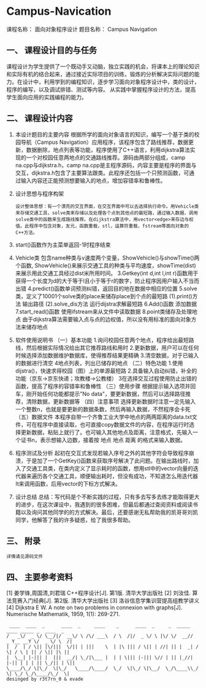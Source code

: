 # Campus-Navication

课程名称：   面向对象程序设计
题目名称：  Campus Navigation

## 一、	课程设计目的与任务
课程设计为学生提供了一个既动手又动脑，独立实践的机会，将课本上的理论知识和实际有机的结合起来，通过接近实际项目的训练，锻炼的分析解决实际问题的能力。在设计中，利用学到的编程知识，逐步学习面向对象程序设计中，类的设计，程序的编写，以及调试排错、测试等内容。 从实践中掌握程序设计的方法，提高学生面向应用的实践编程的能力。
		
## 二、	课程设计内容   
1.	本设计题目的主要内容
根据所学的面向对象语言的知识，编写一个基于类的校园导航（Campus Navigation）应用程序，该程序包含了路线推荐，数据更新，数据删除，地点列表等功能，程序使用了C++语言，利用dijkstra算法实现的一个对校园任意两地点的交通路线推荐。源码由两部分组成，camp na.cpp与dijkstra.h，camp na.cpp是主程序源码，内容主要是程序的界面与交互，dijkstra.h包含了主要算法跟类。此程序还包括一个只预测函数，可通过输入内容还正能预测想要输入的地点，增加容错率和鲁棒性。

2.	设计思想与程序构架
 
		设计整体思想：有一个漂亮的交互界面，在交互界面中可以去选择执行命令。用Vehicle类来存储交通工具，solve类来存储以及处理各个点到其他点的最短路，通过输入数据，调用solve类中的函数来生成路线推荐。在dijkstra算法中，用vector<edge>来存边与权值。此程序中包含对象，友元，函数重载，stl，运算符重载，fstream等面向对象的C++方法。
1.	start()函数作为主菜单返回-1时程序结束
2.	Vehicle类
包含name种类与v速度两个变量，ShowVehicle()与showTime()两个函数, ShowVehicle()来展示交通工具的种类与平均速度，showTime(dist)来展示用此交通工具经过dist米所用时间。
  3.Getkey(int d,int l,int r)函数用于获得一个长度为d的大于等于l且小于等于r的数字，防止程序因用户输入不当而出错
  4.predict()函数单词预测纠错，返回目的地在数据中相应的位置
  5.solve类，定义了10001个solve类的place来储存place到个点的最短路
      (1).print()方法 输出路径
      (2).solve_dis方法 运行dijstra求解最短路
  6.Add()函数 添加数据
  7.start_read()函数 使用ifstream来从文件中读取数据
  8.point类储存及处理地点 由于dijkstra算法需要输入点与点的边权值，所以没有用标准的面向对象方法来储存地点

3.	软件使用说明书
（一）基本功能 
    1.询问校园任意两个地点，程序给出最短路线，然后根据实际情况给出其它推荐路线和用时
    2.更新数据，用户可以在任何时候选择添加数据维护数据库，使得推荐结果更精确
    3.清空数据，对于已输入的数据进行清空
    4地点列表，列出已储存的地点
（二）特色功能
    1.使用dijstra()，快速求得校园（图）上的单源最短路
    2.具备输入自动纠错，补全的功能（京东->京东快递；攻教楼->公教楼）
    3在选择交互过程使用防止出错的函数，提高了程序的容错率和鲁棒性
（三）使用步骤
    根据提示输入选项并回车，刚开始任何功能都提示"No data"，要更新数据，然后可以选择路径推荐，清除数据，更新数据等
（四）注意事项 
    选择更新数据时注意一定先输入一个整数n，也就是要更新的数据条数，然后再输入数据，不然程序会卡死
（五）数据文件
    本程序自带一个齐鲁工业大学中地点的两两距离的data.txt文件，可在程序中直接读取，也可直接copy数据文件的内容，在程序运行时选择更新数据，粘贴上就行了。也可输入其他地点及距离，注意格式，先输入一个证书n，表示想输入边数，接着按 地点 地点 距离 的格式来输入数据。

4.	程序测试及分析
    起初在交互式发现若输入序号之外的其他字符会导致程序崩溃，于是加了一个GetKey()函数来获取序号解决了此问题。在输出路线时，加入了交通工具类，在类内定义了显示耗时的函数，想用stl中的vector向量的迭代器来遍历各个交通工具，顺便输出耗时，但没有成功，不知道怎么用迭代器It来调用函数，后用vector的下标方式解决。

5.	设计总结
    总结：写代码是个不断实践的过程，只有多去写多去练才能取得更大的进步，在这次课设中，我遇到的很多困难，但最后都通过查阅资料或阅读书籍以及询问其他同学的的方式解决。最后，还要感谢无私帮助我的凯哥哥刘凯同学，他解答了我的许多疑惑，给了我很多帮助。

## 三、	附录
    详情请见源码文件

## 四、	主要参考资料

[1] 姜学锋,周国清,刘君瑞 C++程序设计[J]. 第1版. 清华大学出版社 
[2] 刘汝佳. 算法竞赛入门经典[J]. 第2版. 清华大学出版社 
[3] 洛谷信息学集训营提高组教学讲义  
[4] Dijkstra E W. A note on two problems in connexion with graphs[J]. Numerische Mathematik, 1959, 1(1): 269-271. 


```
 ____  ____  _      ____  _     ____    _      ____  _     _  _____ ____ _____ _  ____  _
/   _\/  _ \/ \__/|/  __\/ \ /\/ ___\  / \  /|/  _ \/ \ |\/ \/  __//  _ Y__ __Y \/  _ \/ \  /|
|  /  | / \|| |\/|||  \/|| | |||    \  | |\ ||| / \|| | //| || |  _| / \| / \ | || / \|| |\ ||
|  \__| |-||| |  |||  __/| \_/|\___ |  | | \||| |-||| \// | || |_//| |-|| | | | || \_/|| | \||
\____/\_/ \|\_/  \|\_/   \____/\____/  \_/  \|\_/ \|\__/  \_/\____\\_/ \| \_/ \_/\____/\_/  \|
desinged by r3t7rn_0 & evade
```
